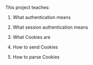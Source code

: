 This project teaches:

1) What authentication means

2) What session authentication means

3) What Cookies are

4) How to send Cookies

5) How to parse Cookies
